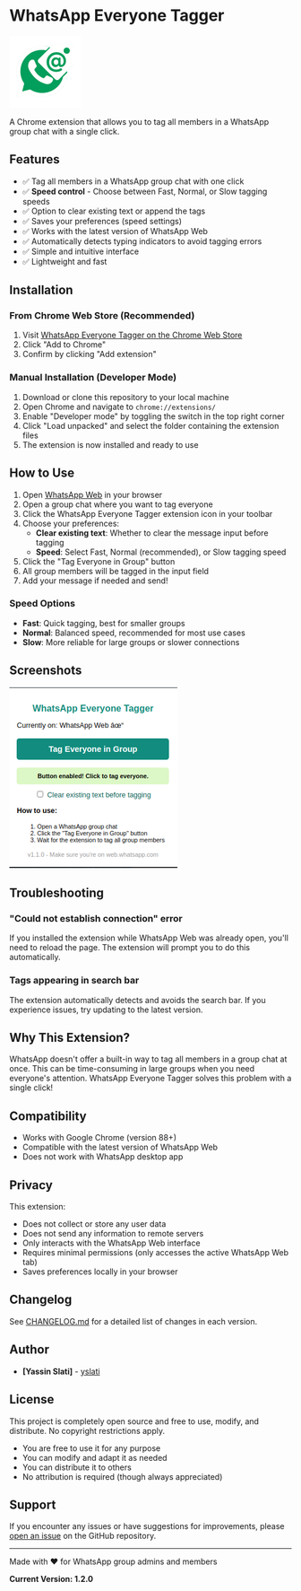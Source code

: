 # WhatsApp Everyone Tagger

![WhatsApp Everyone Tagger](images/icon128.png)

A Chrome extension that allows you to tag all members in a WhatsApp group chat with a single click.

## Features

- ✅ Tag all members in a WhatsApp group chat with one click
- ✅ **Speed control** - Choose between Fast, Normal, or Slow tagging speeds
- ✅ Option to clear existing text or append the tags
- ✅ Saves your preferences (speed settings)
- ✅ Works with the latest version of WhatsApp Web
- ✅ Automatically detects typing indicators to avoid tagging errors
- ✅ Simple and intuitive interface
- ✅ Lightweight and fast

## Installation

### From Chrome Web Store (Recommended)

1. Visit [WhatsApp Everyone Tagger on the Chrome Web Store](https://chromewebstore.google.com/detail/afncdbgiiinphhonknflambmlobgpdlo?utm_source=item-share-cb)
2. Click "Add to Chrome"
3. Confirm by clicking "Add extension"

### Manual Installation (Developer Mode)

1. Download or clone this repository to your local machine
2. Open Chrome and navigate to `chrome://extensions/`
3. Enable "Developer mode" by toggling the switch in the top right corner
4. Click "Load unpacked" and select the folder containing the extension files
5. The extension is now installed and ready to use

## How to Use

1. Open [WhatsApp Web](https://web.whatsapp.com/) in your browser
2. Open a group chat where you want to tag everyone
3. Click the WhatsApp Everyone Tagger extension icon in your toolbar
4. Choose your preferences:
   - **Clear existing text**: Whether to clear the message input before tagging
   - **Speed**: Select Fast, Normal (recommended), or Slow tagging speed
5. Click the "Tag Everyone in Group" button
6. All group members will be tagged in the input field
7. Add your message if needed and send!

### Speed Options

- **Fast**: Quick tagging, best for smaller groups
- **Normal**: Balanced speed, recommended for most use cases
- **Slow**: More reliable for large groups or slower connections

## Screenshots

![screenshot](example/example.png)

## Troubleshooting

### "Could not establish connection" error
If you installed the extension while WhatsApp Web was already open, you'll need to reload the page. The extension will prompt you to do this automatically.

### Tags appearing in search bar
The extension automatically detects and avoids the search bar. If you experience issues, try updating to the latest version.

## Why This Extension?

WhatsApp doesn't offer a built-in way to tag all members in a group chat at once. This can be time-consuming in large groups when you need everyone's attention. WhatsApp Everyone Tagger solves this problem with a single click!

## Compatibility

- Works with Google Chrome (version 88+)
- Compatible with the latest version of WhatsApp Web
- Does not work with WhatsApp desktop app

## Privacy

This extension:
- Does not collect or store any user data
- Does not send any information to remote servers
- Only interacts with the WhatsApp Web interface
- Requires minimal permissions (only accesses the active WhatsApp Web tab)
- Saves preferences locally in your browser

## Changelog

See [CHANGELOG.md](CHANGELOG.md) for a detailed list of changes in each version.

## Author

- **[Yassin Slati]** - [yslati](https://github.com/yslati)

## License

This project is completely open source and free to use, modify, and distribute. No copyright restrictions apply.

- You are free to use it for any purpose
- You can modify and adapt it as needed
- You can distribute it to others
- No attribution is required (though always appreciated)

## Support

If you encounter any issues or have suggestions for improvements, please [open an issue](https://github.com/yslati/whatsapp-everyone-tagger/issues) on the GitHub repository.

---

Made with ❤️ for WhatsApp group admins and members

**Current Version: 1.2.0**
